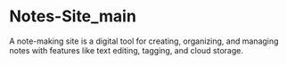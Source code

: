 # Notes-Site_main
A note-making site is a digital tool for creating, organizing, and managing notes with features like text editing, tagging, and cloud storage.
